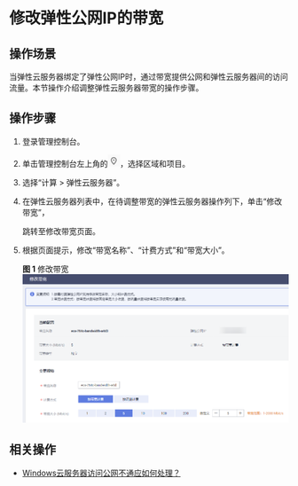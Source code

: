 # 修改弹性公网IP的带宽<a name="ZH-CN_TOPIC_0093492521"></a>

## 操作场景<a name="section111119587516"></a>

当弹性云服务器绑定了弹性公网IP时，通过带宽提供公网和弹性云服务器间的访问流量。本节操作介绍调整弹性云服务器带宽的操作步骤。

## 操作步骤<a name="section133711110961"></a>

1.  登录管理控制台。
2.  单击管理控制台左上角的![](figures/icon-region.png)，选择区域和项目。
3.  选择“计算 \> 弹性云服务器”。
4.  在弹性云服务器列表中，在待调整带宽的弹性云服务器操作列下，单击“修改带宽”，

    跳转至修改带宽页面。

5.  根据页面提示，修改“带宽名称”、“计费方式”和“带宽大小”。

    **图 1**  修改带宽<a name="fig1344517451701"></a>  
    ![](figures/修改带宽.png "修改带宽")


## 相关操作<a name="section590255725418"></a>

-   [Windows云服务器访问公网不通应如何处理？](https://support.huaweicloud.com/ecs_faq/zh-cn_topic_0167429327.html)

